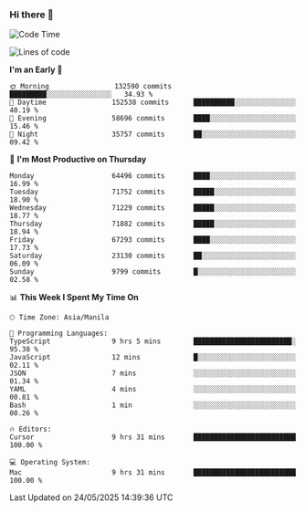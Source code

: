 ### Hi there 👋

<!--START_SECTION:waka-->
![Code Time](http://img.shields.io/badge/Code%20Time-6%2C056%20hrs%2059%20mins-blue)

![Lines of code](https://img.shields.io/badge/From%20Hello%20World%20I%27ve%20Written-133.9%20million%20lines%20of%20code-blue)

**I'm an Early 🐤** 

```text
🌞 Morning                132590 commits      █████████░░░░░░░░░░░░░░░░   34.93 % 
🌆 Daytime                152538 commits      ██████████░░░░░░░░░░░░░░░   40.19 % 
🌃 Evening                58696 commits       ████░░░░░░░░░░░░░░░░░░░░░   15.46 % 
🌙 Night                  35757 commits       ██░░░░░░░░░░░░░░░░░░░░░░░   09.42 % 
```
📅 **I'm Most Productive on Thursday** 

```text
Monday                   64496 commits       ████░░░░░░░░░░░░░░░░░░░░░   16.99 % 
Tuesday                  71752 commits       █████░░░░░░░░░░░░░░░░░░░░   18.90 % 
Wednesday                71229 commits       █████░░░░░░░░░░░░░░░░░░░░   18.77 % 
Thursday                 71882 commits       █████░░░░░░░░░░░░░░░░░░░░   18.94 % 
Friday                   67293 commits       ████░░░░░░░░░░░░░░░░░░░░░   17.73 % 
Saturday                 23130 commits       ██░░░░░░░░░░░░░░░░░░░░░░░   06.09 % 
Sunday                   9799 commits        █░░░░░░░░░░░░░░░░░░░░░░░░   02.58 % 
```


📊 **This Week I Spent My Time On** 

```text
🕑︎ Time Zone: Asia/Manila

💬 Programming Languages: 
TypeScript               9 hrs 5 mins        ████████████████████████░   95.38 % 
JavaScript               12 mins             █░░░░░░░░░░░░░░░░░░░░░░░░   02.11 % 
JSON                     7 mins              ░░░░░░░░░░░░░░░░░░░░░░░░░   01.34 % 
YAML                     4 mins              ░░░░░░░░░░░░░░░░░░░░░░░░░   00.81 % 
Bash                     1 min               ░░░░░░░░░░░░░░░░░░░░░░░░░   00.26 % 

🔥 Editors: 
Cursor                   9 hrs 31 mins       █████████████████████████   100.00 % 

💻 Operating System: 
Mac                      9 hrs 31 mins       █████████████████████████   100.00 % 
```


 Last Updated on 24/05/2025 14:39:36 UTC
<!--END_SECTION:waka-->


<!--
**rad182/rad182** is a ✨ _special_ ✨ repository because its `README.md` (this file) appears on your GitHub profile.

Here are some ideas to get you started:

- 🔭 I’m currently working on ...
- 🌱 I’m currently learning ...
- 👯 I’m looking to collaborate on ...
- 🤔 I’m looking for help with ...
- 💬 Ask me about ...
- 📫 How to reach me: ...
- 😄 Pronouns: ...
- ⚡ Fun fact: ...
-->
